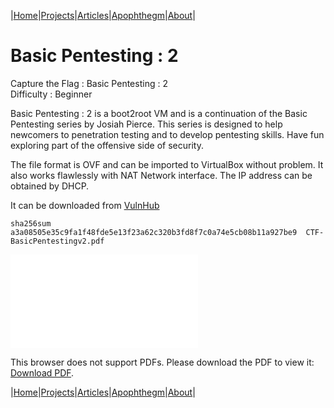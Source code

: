 |[Home](/README.md)|[Projects](/projects.md)|[Articles](/articles.md)|[Apophthegm](/apophthegm.md)|[About](/about.md)|

# **Basic Pentesting : 2**

Capture the Flag : Basic Pentesting : 2  
Difficulty : Beginner  

Basic Pentesting : 2 is a boot2root VM and is a continuation of the Basic Pentesting series by Josiah Pierce. This series is designed to help newcomers to penetration testing and to develop pentesting skills. Have fun exploring part of the offensive side of security.

The file format is OVF and can be imported to VirtualBox without problem. It also works flawlessly with NAT Network interface. The IP address can be obtained by DHCP.

It can be downloaded from [VulnHub](https://vulnhub.com/entry/basic-pentesting-2,241/)

```
sha256sum a3a08505e35c9fa1f48fde5e13f23a62c320b3fd8f7c0a74e5cb08b11a927be9  CTF-BasicPentestingv2.pdf
```

<object data="/pdf/CTF-BasicPentestingv2.pdf" type="application/pdf" width="900px" height="700px">
    <embed src="/pdf/CTF-BasicPentestingv2.pdf">
        <p>This browser does not support PDFs. Please download the PDF to view it: <a href="/pdf/CTF-BasicPentestingv2.pdf">Download PDF</a>.</p>
</object>

|[Home](/README.md)|[Projects](/projects.md)|[Articles](/articles.md)|[Apophthegm](/apophthegm.md)|[About](/about.md)|

